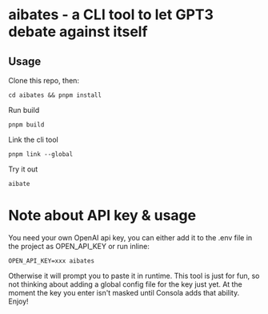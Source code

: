 # aibates - a CLI tool to let GPT3 debate against itself

## Usage

Clone this repo, then:

    cd aibates && pnpm install

Run build

    pnpm build

Link the cli tool

    pnpm link --global

Try it out

    aibate

# Note about API key & usage

You need your own OpenAI api key, you can either add it to the .env file in the project as OPEN_API_KEY or run inline:

    OPEN_API_KEY=xxx aibates

Otherwise it will prompt you to paste it in runtime. This tool is just for fun, so not thinking about adding a global config file for the key just yet. At the moment the key you enter isn't masked until Consola adds that ability. Enjoy!